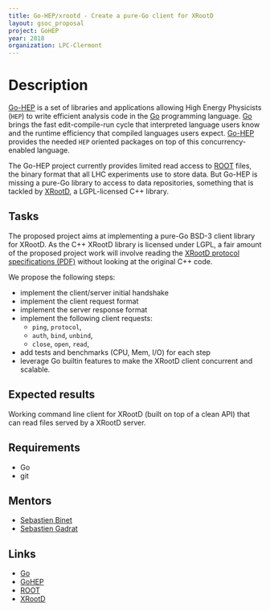 ```yaml
---
title: Go-HEP/xrootd - Create a pure-Go client for XRootD
layout: gsoc_proposal
project: GoHEP
year: 2018
organization: LPC-Clermont
---
```


# Description

[Go-HEP](https://go-hep.org) is a set of libraries and applications allowing High Energy Physicists (`HEP`) to write efficient analysis code in the [Go](https://golang.org) programming language.
[Go](https://golang.org) brings the fast edit-compile-run cycle that interpreted language users know and the runtime efficiency that compiled languages users expect.
[Go-HEP](https://go-hep.org) provides the needed `HEP` oriented packages on top of this concurrency-enabled language.

The Go-HEP project currently provides limited read access to [ROOT](https://root.cern) files, the binary format that all LHC experiments use to store data.
But Go-HEP is missing a pure-Go library to access to data repositories, something that is tackled by [XRootD](http://xrootd.org), a LGPL-licensed C++ library.

## Tasks

The proposed project aims at implementing a pure-Go BSD-3 client library for XRootD.
As the C++ XRootD library is licensed under LGPL, a fair amount of the proposed project work will involve reading the [XRootD protocol specifications (PDF)](http://xrootd.org/doc/dev45/XRdv310.pdf) without looking at the original C++ code.

We propose the following steps:

 * implement the client/server initial handshake
 * implement the client request format
 * implement the server response format
 * implement the following client requests: 
   * `ping`, `protocol`,
   * `auth`, `bind`, `unbind`,
   * `close`, `open`, `read`,
 * add tests and benchmarks (CPU, Mem, I/O) for each step
 * leverage Go builtin features to make the XRootD client concurrent and scalable.

## Expected results

Working command line client for XRootD (built on top of a clean API) that can read files served by a XRootD server.

## Requirements

- Go
- git

## Mentors

  * [Sebastien Binet](mailto:binet@cern.ch)
  * [Sebastien Gadrat](mailto:sebastien.gadrat@cc.in2p3.fr)

## Links

  * [Go](https://golang.org)
  * [GoHEP](https://go-hep.org)
  * [ROOT](https://root.cern)
  * [XRootD](http://xrootd.org)
